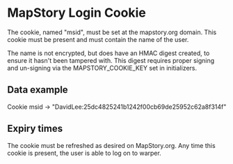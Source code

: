 # MapStory Login Cookie

The cookie, named "msid", must be set at the mapstory.org domain. This cookie must be present
and must contain the name of the user.

The name is not encrypted, but does have an HMAC digest created, to ensure it hasn't been tampered with. This
digest requires proper signing and un-signing via the MAPSTORY_COOKIE_KEY set in initializers. 

## Data example

Cookie msid -> "DavidLee:25dc4825241b1242f00cb69de25952c62a8f314f"

## Expiry times

The cookie must be refreshed as desired on MapStory.org. Any time this cookie is present, the user
is able to log on to warper.

